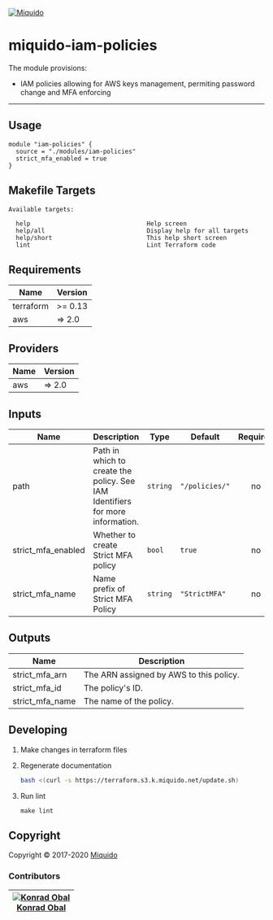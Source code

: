 <!-- This file was automatically generated by the `build-harness`. Make all changes to `README.yaml` and run `make readme` to rebuild this file. -->
[![Miquido][logo]](https://www.miquido.com/)

# miquido-iam-policies
The module provisions:

- IAM policies allowing for AWS keys management, permiting password change and MFA enforcing
---
## Usage

```hcl
module "iam-policies" {
  source = "./modules/iam-policies"
  strict_mfa_enabled = true
}
```
<!-- markdownlint-disable -->
## Makefile Targets
```text
Available targets:

  help                                Help screen
  help/all                            Display help for all targets
  help/short                          This help short screen
  lint                                Lint Terraform code

```
<!-- markdownlint-restore -->
<!-- markdownlint-disable -->
## Requirements

| Name | Version |
|------|---------|
| terraform | >= 0.13 |
| aws | => 2.0 |

## Providers

| Name | Version |
|------|---------|
| aws | => 2.0 |

## Inputs

| Name | Description | Type | Default | Required |
|------|-------------|------|---------|:--------:|
| path | Path in which to create the policy. See IAM Identifiers for more information. | `string` | `"/policies/"` | no |
| strict\_mfa\_enabled | Whether to create Strict MFA policy | `bool` | `true` | no |
| strict\_mfa\_name | Name prefix of Strict MFA Policy | `string` | `"StrictMFA"` | no |

## Outputs

| Name | Description |
|------|-------------|
| strict\_mfa\_arn | The ARN assigned by AWS to this policy. |
| strict\_mfa\_id | The policy's ID. |
| strict\_mfa\_name | The name of the policy. |

<!-- markdownlint-restore -->


## Developing

1. Make changes in terraform files

2. Regenerate documentation

    ```bash
    bash <(curl -s https://terraform.s3.k.miquido.net/update.sh)
    ```

3. Run lint

    ```
    make lint
    ```

## Copyright

Copyright © 2017-2020 [Miquido](https://miquido.com)



### Contributors

|  [![Konrad Obal][k911_avatar]][k911_homepage]<br/>[Konrad Obal][k911_homepage] |
|---|

  [k911_homepage]: https://github.com/k911
  [k911_avatar]: https://github.com/k911.png?size=150



  [logo]: https://www.miquido.com/img/logos/logo__miquido.svg
  [website]: https://www.miquido.com/
  [gitlab]: https://gitlab.com/miquido
  [github]: https://github.com/miquido
  [bitbucket]: https://bitbucket.org/miquido

